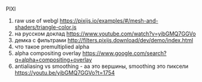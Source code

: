 PIXI

1. raw use of webgl https://pixijs.io/examples/#/mesh-and-shaders/triangle-color.js
2. на русском доклад https://www.youtube.com/watch?v=yibGMQ7GGVo
3. демка с фильтрами http://filters.pixijs.download/dev/demo/index.html
4. что такое premultiplied alpha
5. alpha compositing overlay https://www.google.com/search?q=alpha+compositing+overlay
6. antialiasing vs smoothing - aa это вершины, smoothing это пиксели https://youtu.be/yibGMQ7GGVo?t=1754

